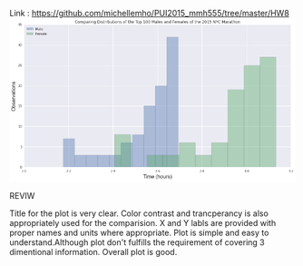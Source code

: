 Link : https://github.com/michellemho/PUI2015_mmh555/tree/master/HW8
![2015Marathon](2015Marathon.png)

REVIW

Title for the plot is very clear. Color contrast and trancperancy is also appropriately used for the comparision. X and Y labls are provided with proper names and units where appropriate. Plot is simple and easy to understand.Although plot don't fulfills the requirement of covering 3 dimentional information. Overall plot is good. 